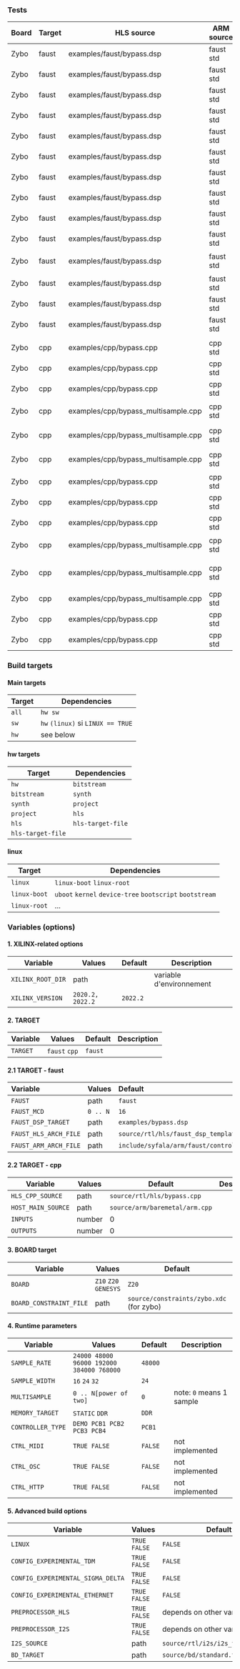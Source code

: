 

### Tests

| Board | Target | HLS source                          | ARM source | Platform  | Multisample | Audio backend(s) | Build status | Audio status | Full command                                                 |
| ----- | ------ | ----------------------------------- | ---------- | --------- | ----------- | ---------------- | ------------ | ------------ | ------------------------------------------------------------ |
| Zybo  | faust  | examples/faust/bypass.dsp           | faust std  | baremetal | 0           | std              | N/A          | N/A          | `syfala examples/faust/bypass.dsp`                           |
| Zybo  | faust  | examples/faust/bypass.dsp           | faust std  | baremetal | 0           | sigma-delta      | N/A          | N/A          | `syfala examples/faust/bypass.dsp --sigma-delta`             |
| Zybo  | faust  | examples/faust/bypass.dsp           | faust std  | baremetal | 0           | TDM              | N/A          | N/A          | `syfala examples/faust/bypass.dsp --tdm`                     |
| Zybo  | faust  | examples/faust/bypass.dsp           | faust std  | baremetal | 16          | std              | N/A          | N/A          | `syfala examples/faust/bypass.dsp --multisample 16`          |
| Zybo  | faust  | examples/faust/bypass.dsp           | faust std  | baremetal | 16          | sigma-delta      | N/A          | N/A          | `syfala examples/faust/bypass.dsp --multisample 16 --sigma-delta` |
| Zybo  | faust  | examples/faust/bypass.dsp           | faust std  | baremetal | 16          | TDM              | N/A          | N/A          | `syfala examples/faust/bypass.dsp --multisample 16 --tdm`    |
| Zybo  | faust  | examples/faust/bypass.dsp           | faust std  | **linux** | 0           | std              | N/A          | N/A          | `syfala examples/faust/bypass.dsp --linux`                   |
| Zybo  | faust  | examples/faust/bypass.dsp           | faust std  | **linux** | 0           | sigma-delta      | N/A          | N/A          | `syfala examples/faust/bypass.dsp --linux --sigma-delta`     |
| Zybo  | faust  | examples/faust/bypass.dsp           | faust std  | **linux** | 0           | TDM              | N/A          | N/A          | `syfala examples/faust/bypass.dsp --linux --tdm`             |
| Zybo  | faust  | examples/faust/bypass.dsp           | faust std  | **linux** | 16          | std              | N/A          | N/A          | `syfala examples/faust/bypass.dsp --linux --multisample 16`  |
| Zybo  | faust  | examples/faust/bypass.dsp           | faust std  | **linux** | 16          | sigma-delta      | N/A          | N/A          | `syfala examples/faust/bypass.dsp --linux --multisample 16 --sigma-delta` |
| Zybo  | faust  | examples/faust/bypass.dsp           | faust std  | **linux** | 16          | TDM              | N/A          | N/A          | `syfala examples/faust/bypass.dsp --linux --multisample 16 --tdm` |
| Zybo  | faust  | examples/faust/bypass.dsp           | faust std  | **linux** | 0           | ethernet std     | N/A          | N/A          | `syfala examples/faust/bypass.dsp --ethernet`                |
| Zybo  | faust  | examples/faust/bypass.dsp           | faust std  | **linux** | 0           | ethernet tdm     | N/A          | N/A          | `syfala examples/faust/bypass.dsp --ethernet --tdm`          |
|       |        |                                     |            |           |             |                  |              |              |                                                              |
| Zybo  | cpp    | examples/cpp/bypass.cpp             | cpp std    | baremetal | 0           | std              | N/A          | N/A          | `syfala examples/cpp/bypass.cpp`                             |
| Zybo  | cpp    | examples/cpp/bypass.cpp             | cpp std    | baremetal | 0           | sigma-delta      | N/A          | N/A          | `syfala examples/cpp/bypass.cpp ---sigma-delta`              |
| Zybo  | cpp    | examples/cpp/bypass.cpp             | cpp std    | baremetal | 0           | TDM              | N/A          | N/A          | `syfala examples/cpp/bypass.cpp --tdm`                       |
| Zybo  | cpp    | examples/cpp/bypass_multisample.cpp | cpp std    | baremetal | 16          | std              | N/A          | N/A          | `syfala examples/cpp/bypass_multisample.cpp --multisample 16` |
| Zybo  | cpp    | examples/cpp/bypass_multisample.cpp | cpp std    | baremetal | 16          | sigma-delta      | N/A          | N/A          | `syfala examples/cpp/bypass_multisample.cpp --multisample 16 --sigma-delta` |
| Zybo  | cpp    | examples/cpp/bypass_multisample.cpp | cpp std    | baremetal | 16          | TDM              | N/A          | N/A          | `syfala examples/cpp/bypass_multisample.cpp --multisample 16 --tdm` |
| Zybo  | cpp    | examples/cpp/bypass.cpp             | cpp std    | **linux** | 0           | std              | N/A          | N/A          | `syfala examples/cpp/bypass.cpp --linux`                     |
| Zybo  | cpp    | examples/cpp/bypass.cpp             | cpp std    | **linux** | 0           | sigma-delta      | N/A          | N/A          | `syfala examples/cpp/bypass.cpp --linux --sigma-delta`       |
| Zybo  | cpp    | examples/cpp/bypass.cpp             | cpp std    | **linux** | 0           | TDM              | N/A          | N/A          | `syfala examples/cpp/bypass.cpp --linux --tdm`               |
| Zybo  | cpp    | examples/cpp/bypass_multisample.cpp | cpp std    | **linux** | 16          | std              | N/A          | N/A          | `syfala examples/cpp/bypass_multisample.cpp --linux --multisample 16` |
| Zybo  | cpp    | examples/cpp/bypass_multisample.cpp | cpp std    | **linux** | 16          | sigma-delta      | N/A          | N/A          | `syfala examples/cpp/bypass_multisample.cpp --linux --multisample 16 --sigma-delta` |
| Zybo  | cpp    | examples/cpp/bypass_multisample.cpp | cpp std    | **linux** | 16          | TDM              | N/A          | N/A          | `syfala examples/cpp/bypass_multisample.cpp`                 |
| Zybo  | cpp    | examples/cpp/bypass.cpp             | cpp std    | **linux** | 0           | ethernet std     | N/A          | N/A          | `syfala examples/cpp/bypass.cpp --ethernet`                  |
| Zybo  | cpp    | examples/cpp/bypass.cpp             | cpp std    | **linux** | 0           | ethernet tdm     | N/A          | N/A          | `syfala examples/cpp/bypass.cpp --ethernet --tdm`            |

### Build targets

#### Main targets

| Target | Dependencies                      |
| ------ | --------------------------------- |
| `all`  | `hw sw`                           |
| `sw`   | `hw` `(linux)` si `LINUX == TRUE` |
| `hw`   | see below                         |

#### hw targets

| Target            | Dependencies      |
| ----------------- | ----------------- |
| `hw`              | `bitstream`       |
| `bitstream`       | `synth`           |
| `synth`           | `project`         |
| `project`         | `hls`             |
| `hls`             | `hls-target-file` |
| `hls-target-file` |                   |

#### linux

| Target       | Dependencies                                             |
| ------------ | -------------------------------------------------------- |
| `linux`      | `linux-boot` `linux-root`                                |
| `linux-boot` | `uboot` `kernel` `device-tree` `bootscript` `bootstream` |
| `linux-root` | ...                                                      |



### Variables (options)

#### 1. XILINX-related options

| Variable          | Values           | Default  | Description              |
| ----------------- | ---------------- | -------- | ------------------------ |
| `XILINX_ROOT_DIR` | path             |          | variable d'environnement |
| `XILINX_VERSION`  | `2020.2, 2022.2` | `2022.2` |                          |

#### 2. TARGET

| Variable | Values        | Default | Description |
| -------- | ------------- | ------- | ----------- |
| `TARGET` | `faust` `cpp` | `faust` |             |

#### 2.1 TARGET - faust

| Variable              | Values   | Default                                 | Description |
| :-------------------- | :------- | :-------------------------------------- | :---------- |
| `FAUST`               | path     | `faust`                                 |             |
| `FAUST_MCD`           | `0 .. N` | `16`                                    |             |
| `FAUST_DSP_TARGET`    | path     | `examples/bypass.dsp`                   |             |
| `FAUST_HLS_ARCH_FILE` | path     | `source/rtl/hls/faust_dsp_template.cpp` |             |
| `FAUST_ARM_ARCH_FILE` | path     | `include/syfala/arm/faust/control.hpp`  |             |

#### 2.2 TARGET - cpp

| Variable           | Values | Default                        | Description |
| ------------------ | ------ | ------------------------------ | ----------- |
| `HLS_CPP_SOURCE`   | path   | `source/rtl/hls/bypass.cpp`    |             |
| `HOST_MAIN_SOURCE` | path   | `source/arm/baremetal/arm.cpp` |             |
| `INPUTS`           | number | 0                              |             |
| `OUTPUTS`          | number | 0                              |             |

#### 3. BOARD target

| Variable                | Values                | Default                                  | Description |
| ----------------------- | --------------------- | ---------------------------------------- | ----------- |
| `BOARD`                 | `Z10` `Z20` `GENESYS` | `Z20`                                    |             |
| `BOARD_CONSTRAINT_FILE` | path                  | `source/constraints/zybo.xdc` (for zybo) |             |

#### 4. Runtime parameters

| Variable          | Values                                   | Default | Description              |
| ----------------- | ---------------------------------------- | ------- | ------------------------ |
| `SAMPLE_RATE`     | `24000 48000 96000 192000 384000 768000` | `48000` |                          |
| `SAMPLE_WIDTH`    | `16` `24` `32`                           | `24`    |                          |
| `MULTISAMPLE`     | `0 .. N[power of two]`                   | `0`     | note: `0` means 1 sample |
| `MEMORY_TARGET`   | `STATIC` `DDR`                           | `DDR`   |                          |
| `CONTROLLER_TYPE` | `DEMO PCB1 PCB2 PCB3 PCB4`               | `PCB1`  |                          |
| `CTRL_MIDI`       | `TRUE FALSE`                             | `FALSE` | not implemented          |
| `CTRL_OSC`        | `TRUE FALSE`                             | `FALSE` | not implemented          |
| `CTRL_HTTP`       | `TRUE FALSE`                             | `FALSE` | not implemented          |

#### 5. Advanced build options

| Variable                          | Values       | Default                           | Description |
| --------------------------------- | ------------ | --------------------------------- | ----------- |
| `LINUX`                           | `TRUE FALSE` | `FALSE`                           |             |
| `CONFIG_EXPERIMENTAL_TDM`         | `TRUE FALSE` | `FALSE`                           |             |
| `CONFIG_EXPERIMENTAL_SIGMA_DELTA` | `TRUE FALSE` | `FALSE`                           |             |
| `CONFIG_EXPERIMENTAL_ETHERNET`    | `TRUE FALSE` | `FALSE`                           |             |
| `PREPROCESSOR_HLS`                | `TRUE FALSE` | depends on other variables        |             |
| `PREPROCESSOR_I2S`                | `TRUE FALSE` | depends on other variables        |             |
| `I2S_SOURCE`                      | path         | `source/rtl/i2s/i2s_template.vhd` |             |
| `BD_TARGET`                       | path         | `source/bd/standard.tcl`          |             |